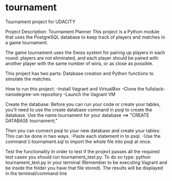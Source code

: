 # tournament
Tournament project for UDACITY

Project Description: Tournament Planner
This project is a Python module that uses the PostgreSQL database to keep track of players and matches in a game tournament.

The game tournament uses the Swiss system for pairing up players in each round: players are not eliminated, and each player should be paired with another player with the same number of wins, or as close as possible.

This project has two parts: Database creation and Python functions to simulate the matches.

How to run this project:
-Install Vagrant and VirtualBox
-Clone the fullstack-nanodegree-vm repository
-Launch the Vagrant VM

Create the database:
Before you can run your code or create your tables, you'll need to use the create database command in psql to create the database. Use the name tournament for your database ==> "CREATE DATABASE tournament;"

Then you can connect psql to your new database and create your tables: This can be done in two ways.
-Paste each statement in to psql.
-Use the command \i tournament.sql to import the whole file into psql at once.

Test the functionality
In order to test if the project passes all the required test cases you should run tournament_test.py.
To do so type: python tournament_test.py in your terminal (Remember to be executing Vagrant and be inside the folder you have that file stored).
The results will be displayed in the terminal/command line
